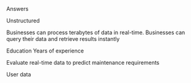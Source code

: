 Answers

Unstructured

Businesses can process terabytes of data in real-time.
Businesses can query their data and retrieve results instantly

Education
Years of experience

Evaluate real-time data to predict maintenance requirements

User data


